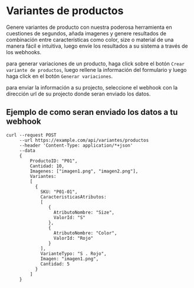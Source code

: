 # Variantes de productos

Genere variantes de producto con nuestra poderosa herramienta en cuestiones de segundos, añada imagenes y genere resultados de combinación entre características como color, size o material de una manera fácil e intuitiva, luego envíe los resultados a su sistema a través de los webhooks.

para generar variaciones de un producto, haga click sobre el botón `Crear variante de productos`, luego rellene la información del formulario y luego haga click en el botón `Generar variaciones`.

para enviar la información a su projecto, seleccione el webhook con la dirección url de su projecto donde seran enviado los datos.

## Ejemplo de como seran enviado los datos a tu webhook

```
curl --request POST
     --url https://example.com/api/variantes/productos
     --header 'Content-Type: application/*+json'
     --data 
     {
         ProductoID: "P01",
         Cantidad: 10,
         Imagenes: ["imagen1.png", "imagen2.png"],
         Variantes: 
         [
           {
             SKU: "P01-01",
             CaracteristicasAtributos: 
             [
                {
                  AtributoNombre: "Size", 
                  ValorId: "S"
                },
                {
                  AtributoNombre: "Color", 
                  ValorId: "Rojo"
                }
             ],
             VarianteTypo: "S . Rojo",
             Imagen: "imagen1.png",
             Cantidad: 5
           }
         ]
     }
```

